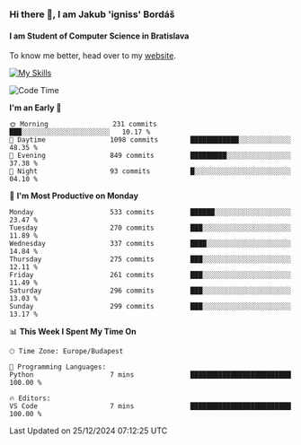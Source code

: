 ### Hi there 👋, I am Jakub 'igniss' Bordáš

#### I am Student of Computer Science in Bratislava
To know me better, head over to my [website](https://bordas.sk).

[![My Skills](https://skillicons.dev/icons?i=js,html,css,figma,svelte,java,kotlin,python,postgresql,typescript,nest,nodejs)](https://bordas.sk)


<!--START_SECTION:waka-->
![Code Time](http://img.shields.io/badge/Code%20Time-1%2C612%20hrs%2033%20mins-blue)

**I'm an Early 🐤** 

```text
🌞 Morning                231 commits         ███░░░░░░░░░░░░░░░░░░░░░░   10.17 % 
🌆 Daytime                1098 commits        ████████████░░░░░░░░░░░░░   48.35 % 
🌃 Evening                849 commits         █████████░░░░░░░░░░░░░░░░   37.38 % 
🌙 Night                  93 commits          █░░░░░░░░░░░░░░░░░░░░░░░░   04.10 % 
```
📅 **I'm Most Productive on Monday** 

```text
Monday                   533 commits         ██████░░░░░░░░░░░░░░░░░░░   23.47 % 
Tuesday                  270 commits         ███░░░░░░░░░░░░░░░░░░░░░░   11.89 % 
Wednesday                337 commits         ████░░░░░░░░░░░░░░░░░░░░░   14.84 % 
Thursday                 275 commits         ███░░░░░░░░░░░░░░░░░░░░░░   12.11 % 
Friday                   261 commits         ███░░░░░░░░░░░░░░░░░░░░░░   11.49 % 
Saturday                 296 commits         ███░░░░░░░░░░░░░░░░░░░░░░   13.03 % 
Sunday                   299 commits         ███░░░░░░░░░░░░░░░░░░░░░░   13.17 % 
```


📊 **This Week I Spent My Time On** 

```text
🕑︎ Time Zone: Europe/Budapest

💬 Programming Languages: 
Python                   7 mins              █████████████████████████   100.00 % 

🔥 Editors: 
VS Code                  7 mins              █████████████████████████   100.00 % 
```


 Last Updated on 25/12/2024 07:12:25 UTC
<!--END_SECTION:waka-->
